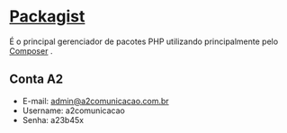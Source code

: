 # [Packagist](https://packagist.org/)
É o principal gerenciador de pacotes PHP utilizando principalmente pelo [Composer](https://getcomposer.org/) .

## Conta A2

* E-mail: admin@a2comunicacao.com.br
* Username: a2comunicacao
* Senha: a23b45x
